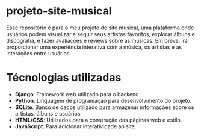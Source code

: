 # projeto-site-musical
Esse repositório é para o meu projeto de site musical, uma plataforma onde usuários podem visualizar e seguir seus artistas favoritos, explorar álbuns e discografia, e fazer avaliações e reviews sobre as músicas. Em breve, irá proporcionar uma experiência interativa com a música, os artistas e as interações entre usuários.

# Técnologias utilizadas

- **Django**: Framework web utilizado para o backend.
- **Python**: Linguagem de programação para desenvolvimento do projeto.
- **SQLite**: Banco de dados utilizado para armazenar informações sobre os artistas, álbuns e usuários.
- **HTML/CSS**: Utilizados para a construção das páginas web e estilo.
- **JavaScript**: Para adicionar interatividade ao site.
